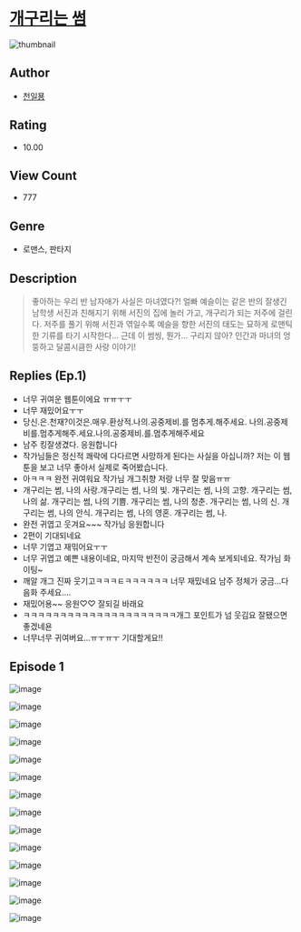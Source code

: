 # [개구리는 썸](https://comic.naver.com/challenge/list?titleId=810108)
![thumbnail](https://image-comic.pstatic.net/user_contents_data/challenge_comic/2023/05/23/366446/upload_7220169848875137335_480x623.jpeg)

## Author
- [천일묭](https://comic.naver.com/artistTitle?id=366446)

## Rating
- 10.00

## View Count
- 777

## Genre
- 로맨스, 판타지

## Description
> 좋아하는 우리 반 남자애가 사실은 마녀였다?! 얼빠 예슬이는 같은 반의 잘생긴 남학생 서진과 친해지기 위해 서진의 집에 놀러 가고, 개구리가 되는 저주에 걸린다. 저주를 풀기 위해 서진과 엮일수록 예슬을 향한 서진의 태도는 묘하게 로맨틱한 기류를 타기 시작한다... 근데 이 썸씽, 뭔가... 구리지 않아? 인간과 마녀의 엉뚱하고 달콤시큼한 사랑 이야기!

## Replies (Ep.1)
- 너무 귀여운 웹툰이에요 ㅠㅠㅜㅜ
- 너무 재밌어요ㅜㅜ
- 당신.은.천재?이것은.매우.환상적.나의.공중제비.를 멈추게.해주세요. 나의.공중제비를.멈추게해주.세요.나의.공중제비.를.멈추게해주세요
- 남주 킹잘생겼다. 응원합니다
- 작가님들은 정신적 쾌락에 다다르면 사망하게 된다는 사실을 아십니까? 저는 이 웹툰을 보고 너무 좋아서 실제로 죽어봤습니다.
- 아ㅋㅋㅋ 완전 귀여워요 작가님 개그취향 저랑 너무 잘 맞음ㅠㅠ
- 개구리는 썸, 나의 사랑.개구리는 썸, 나의 빛. 개구리는 썸, 나의 고향. 개구리는 썸, 나의 삶. 개구리는 썸, 나의 기쁨. 개구리는 썸, 나의 청춘. 개구리는 썸, 나의 신. 개구리는 썸, 나의 안식. 개구리는 썸, 나의 영혼. 개구리는 썸, 나.
- 완전 귀엽고 웃겨요~~~ 작가님 응원합니다
- 2편이 기대되네요
- 너무 기엽고 재믺어요ㅜㅜ
- 너무 귀엽고 예쁜 내용이네요, 마지막 반전이 궁금해서 계속 보게되네요. 작가님 화이팅~
- 깨알 개그 진짜 웃기고ㅋㅋㅋㅌㅋㅋㅋㅋㅋㅋ 너무 재밌네요 남주 정체가 궁금...다음화 주세요....
- 재밌어용~~ 응원♡♡ 잘되길 바래요
- ㅋㅋㅋㅋㅋㅋㅋㅋㅋㅋㅋㅋㅋㅋㅋㅋㅋㅋㅋㅋㅋ개그 포인트가 넘 웃김요 잘됐으면 좋겠네욘
- 너무너무 귀여버요...ㅠㅜㅠㅜ 기대할게요!!

## Episode 1
![image](https://image-comic.pstatic.net/user_contents_data/challenge_comic/2023/05/23/366446/upload_3486683532928181093.jpeg)

![image](https://image-comic.pstatic.net/user_contents_data/challenge_comic/2023/05/23/366446/upload_3762868965440120372.jpeg)

![image](https://image-comic.pstatic.net/user_contents_data/challenge_comic/2023/05/23/366446/upload_3631138491568568376.jpeg)

![image](https://image-comic.pstatic.net/user_contents_data/challenge_comic/2023/05/23/366446/upload_4122256427049967921.jpeg)

![image](https://image-comic.pstatic.net/user_contents_data/challenge_comic/2023/05/23/366446/upload_7234242476707950645.jpeg)

![image](https://image-comic.pstatic.net/user_contents_data/challenge_comic/2023/05/23/366446/upload_3631420147017856353.jpeg)

![image](https://image-comic.pstatic.net/user_contents_data/challenge_comic/2023/05/23/366446/upload_3474076743926638130.jpeg)

![image](https://image-comic.pstatic.net/user_contents_data/challenge_comic/2023/05/23/366446/upload_4121184425422762288.jpeg)

![image](https://image-comic.pstatic.net/user_contents_data/challenge_comic/2023/05/23/366446/upload_4049361010184828769.jpeg)

![image](https://image-comic.pstatic.net/user_contents_data/challenge_comic/2023/05/23/366446/upload_7075217894638039907.jpeg)

![image](https://image-comic.pstatic.net/user_contents_data/challenge_comic/2023/05/23/366446/upload_3618416016904906338.jpeg)

![image](https://image-comic.pstatic.net/user_contents_data/challenge_comic/2023/05/23/366446/upload_7162465280451688757.jpeg)

![image](https://image-comic.pstatic.net/user_contents_data/challenge_comic/2023/05/23/366446/upload_7005410116136024377.jpeg)

![image](https://image-comic.pstatic.net/user_contents_data/challenge_comic/2023/05/23/366446/upload_3474866193241956917.jpeg)
